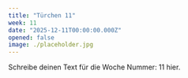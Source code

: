 ```yaml
---
title: "Türchen 11"
week: 11
date: "2025-12-11T00:00:00.000Z"
opened: false
image: ./placeholder.jpg
---
```


Schreibe deinen Text für die Woche Nummer: 11 hier.
